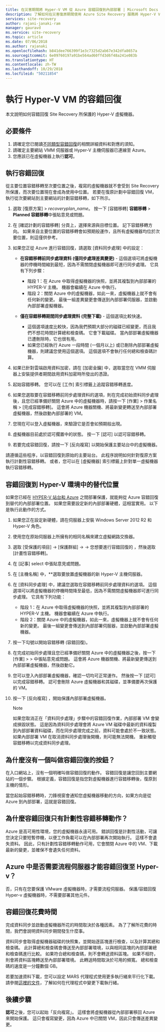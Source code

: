 ```yaml
---
title: 在災害期間將 Hyper-V VM 從 Azure 容錯回復到內部部署 | Microsoft Docs
description: 了解如何在災害復原期間使用 Azure Site Recovery 服務將 Hyper-V VM 從 Azure 容錯回復至內部部署網站。
services: site-recovery
author: rajani-janaki-ram
manager: gauravd
ms.service: site-recovery
ms.topic: article
ms.date: 07/06/2018
ms.author: rajanaki
ms.openlocfilehash: b841dee766399f1e3c7325d2ab67e342dfa8657a
ms.sourcegitcommit: 6e09760197a91be564ad60ffd3d6f48a241e083b
ms.translationtype: HT
ms.contentlocale: zh-TW
ms.lasthandoff: 10/29/2018
ms.locfileid: "50211854"
---
```

# <a name="run-a-failback-for-hyper-v-vms"></a>執行 Hyper-V VM 的容錯回復

本文說明如何容錯回復 Site Recovery 所保護的 Hyper-V 虛擬機器。

## <a name="prerequisites"></a>必要條件
1. 請確定您已閱讀[不同類型容錯回復](concepts-types-of-failback.md)的相關詳細資料和對應的須知。
1. 請確定主要網站 VMM 伺服器或 Hyper-V 主機伺服器已連線至 Azure。
2. 您應該已在虛擬機器上執行**認可**。

## <a name="perform-failback"></a>執行容錯回復
從主要位置容錯移轉至次要位置之後，複寫的虛擬機器就不會受到 Site Recovery 所保護，而次要位置現在會成為使用中位置。 若要在復原計劃中容錯回復 VM，執行從次要網站到主要網站的計劃容錯移轉，如下所示。 
1. 選取 [復原方案]  >  *recoveryplan_name*。 按一下 [容錯移轉] **容錯移轉** > **Planned 容錯移轉**中張貼意見或問題。
2. 在 [確認計劃的容錯移轉] 分頁上，選擇來源與目標位置。 記下容錯移轉方向。 如果來自主要位置的容錯移轉會如預期般運作，且所有虛擬機器均位於次要位置，則這僅供參考。
3. 如果您正從 Azure 進行容錯回復，請選取 [資料同步處理] 中的設定：
    - **在容錯移轉前同步處理資料 (僅同步處理差異變更)** - 這個選項可將虛擬機器的停機時間縮到最短，因為不需關閉虛擬機器即可進行同步處理。 它具有下列步驟：
        - 階段 1：在 Azure 中取得虛擬機器的快照，並將其複製到內部部署的 HYPER-V 主機。 機器會繼續在 Azure 中執行。
        - 階段 2：關閉 Azure 中的虛擬機器，如此一來，虛擬機器上就不會有任何新的變更。 最後一組差異變更會傳送到內部部署伺服器，並啟動內部部署虛擬機器。

    - **僅在容錯移轉期間同步處理資料 (完整下載)** - 這個選項比較快速。
        - 這個選項速度比較快，因為我們預期大部分的磁碟已經變更，而且我們不想花時間計算總和檢查碼。 它會下載磁碟。 當內部部署虛擬機器已遭刪除時，它也很有用。
        - 如果您已經執行 Azure 一段時間 (一個月以上) 或已刪除內部部署虛擬機器，則建議您使用這個選項。 這個選項不會執行任何總和檢查碼計算。


4. 如果已針對雲端啟用資料加密，請在 [加密金鑰] 中，選取當您在 VMM 伺服器上安裝提供者期間啟用資料加密時所發出的憑證。
5. 起始容錯移轉。 您可以在 [工作]  索引標籤上追蹤容錯移轉進度。
6. 如果您選取要在容錯移轉前同步處理資料的選項，則在完成初始資料同步處理後，且您已經準備好關閉 Azure 中的虛擬機器時，請按一下 [作業] > 作業名稱 > [完成容錯移轉]。 這會將 Azure 機器關機、將最新變更轉送至內部部署虛擬機器，然後啟動內部部署的 VM。
7. 您現在可以登入虛擬機器，來驗證它是否會如預期般出現。
8. 虛擬機器目前處於認可擱置中的狀態。 按一下 [認可]  以認可容錯移轉。
9. 若要完成容錯回復，請按一下 [反向複寫] 以開始保護主要站台中的虛擬機器。


請遵循這些程序，以容錯回復到原始的主要站台。 此程序說明如何針對復原方案執行計劃性容錯移轉。 或者，您可以在 [虛擬機器]  索引標籤上針對單一虛擬機器執行容錯移轉。


## <a name="failback-to-an-alternate-location-in-hyper-v-environment"></a>容錯回復到 Hyper-V 環境中的替代位置
如果您已經在 [HYPER-V 站台和 Azure](site-recovery-hyper-v-site-to-azure.md) 之間部署保護，就能夠從 Azure 容錯回復到替代的內部部署位置。 如果您需要設定新的內部部署硬體，這相當實用。 以下是執行此動作的方式。

1. 如果您正在設定新硬體，請在伺服器上安裝 Windows Server 2012 R2 和 Hyper-V 角色。
2. 使用您在原始伺服器上所擁有的相同名稱來建立虛擬網路交換器。
3. 選取 [受保護的項目]  ->  [保護群組]  ->  <ProtectionGroupName>  ->  您想要進行容錯回復的 <VirtualMachineName>，然後選取 [計畫性容錯移轉]。
4. 在 [記事]  select 中張貼意見或問題。
5. 在 [主機名稱] 中，**選取要放置虛擬機器的新 Hyper-V 主機伺服器。
6. 在 [資料同步處理] 中，建議您選取在容錯移轉前同步處理資料的選項。 這個選項可以將虛擬機器的停機時間降至最低，因為不需關閉虛擬機器即可進行同步處理。 它具有下列功能：

    - 階段 1：在 Azure 中取得虛擬機器的快照，並將其複製到內部部署的 HYPER-V 主機。 機器會繼續在 Azure 中執行。
    - 階段 2：關閉 Azure 中的虛擬機器，如此一來，虛擬機器上就不會有任何新的變更。 最後一組變更會傳送到內部部署伺服器，並啟動內部部署虛擬機器。
    
7. 按一下勾號以開始容錯移轉 (容錯回復)。
8. 在完成初始同步處理且您已經準備好關閉 Azure 中的虛擬機器之後，按一下 [作業]  > <planned failover job> > 中張貼意見或問題。 這會將 Azure 機器關機、將最新變更傳送到內部部署虛擬機器，然後啟動它。
9. 您可以登入內部部署虛擬機器，確認一切均可正常運作。 然後按一下 [認可]  以完成容錯移轉。 認可會刪除 Azure 虛擬機器和其磁碟，並準備要再次保護的 VM。
10. 按一下 [反向複寫]  ，開始保護內部部署虛擬機器。

    > [!NOTE]
    > 如果您取消正在「資料同步處理」步驟中的容錯回復作業，內部部署 VM 會變成損毀狀態。 這是因為資料同步處理會將 Azure VM 磁碟中最新的資料複製到內部部署資料磁碟，而在同步處理完成之前，資料可能會處於不一致狀態。 如果內部部署 VM 在取消資料同步處理後開機，則可能無法開機。 重新觸發容錯移轉以完成資料同步處理。


## <a name="why-is-there-no-button-called-failback"></a>為什麼沒有一個叫做容錯回復的按鈕？
在入口網站上，沒有一個明確叫做容錯回復的動作。 容錯回復是讓您回到主要網站的一個步驟。 根據定義，容錯回復是指您對虛擬機器進行容錯移轉後，復原到主機的情形。

當您起始容錯移轉時，刀鋒視窗會通知您虛擬機器移動的方向，如果方向是從 Azure 到內部部署，這就是容錯回復。

## <a name="why-is-there-only-a-planned-failover-gesture-to-failback"></a>為什麼容錯回復只有計劃性容錯移轉動作？
Azure 是高可用性環境，您的虛擬機器永遠可用。 錯誤回復是計劃性活動，可讓您決定只要短暫停機，以便工作負載可以在內部部署再次開始執行。 這樣不會遺失資料。 因此，只有計劃性容錯移轉動作可用，它會關閉 Azure 中的 VM、下載最新的變更，並確保不會遺失任何資料。

## <a name="do-i-need-a-process-server-in-azure-to-failback-to-hyper-v"></a>Azure 中是否需要流程伺服器才能容錯回復至 Hyper-v？
否，只有在您要保護 VMware 虛擬機器時，才需要流程伺服器。 保護/容錯回復 Hyper-v 虛擬機器時，不需要部署其他元件。


## <a name="time-taken-to-failback"></a>容錯回復花費時間
完成資料同步並啟動虛擬機器所花的時間取決於各種因素。 為了了解所花費的時間，我們會說明資料同步期間發生什麼事。

資料同步會取得虛擬機器磁碟的快照集，並開始逐區塊進行檢查，以及計算其總和檢查碼。 此計算總和檢查碼會傳送至內部部署環境，以與相同區塊的內部部署總和檢查碼進行比較。 如果符合總和檢查碼，則不會轉送資料區塊。 如果不相符，則會將資料區塊轉送至內部部署環境。 此轉送時間取決於可用的頻寬。 總和檢查碼的速度是一分鐘數個 GB。 

若要加速資料下載，您可以設定 MARS 代理程式使用更多執行緒來平行化下載。 請參閱[這裡的文件](https://support.microsoft.com/en-us/help/3056159/how-to-manage-on-premises-to-azure-protection-network-bandwidth-usage)，了解如何在代理程式中變更下載執行緒。


## <a name="next-steps"></a>後續步驟

**認可**之後，您可以起始「反向複寫」。 這樣會將虛擬機器從內部部署移回 Azure 來開始保護。 這只會複寫變更，因為 Azure 中已關閉 VM，因此只會傳送差異變更。
